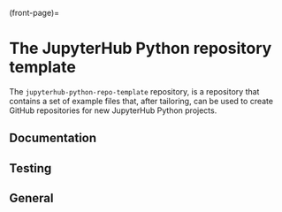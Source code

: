 (front-page)=

# The JupyterHub Python repository template

The `jupyterhub-python-repo-template` repository, is a repository that contains a set of example files that, after tailoring, can be used to create GitHub repositories for new JupyterHub Python projects.

## Documentation

## Testing

## General